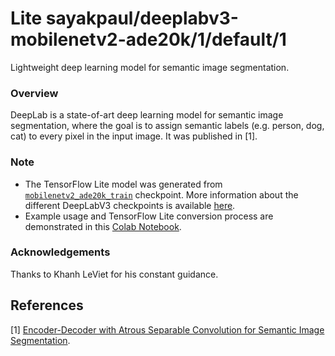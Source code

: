 # Lite sayakpaul/deeplabv3-mobilenetv2-ade20k/1/default/1
Lightweight deep learning model for semantic image segmentation.

<!-- parent-model: sayakpaul/deeplabv3-mobilenetv2-ade20k/1 -->
<!-- asset-path: https://github.com/sayakpaul/Adventures-in-TensorFlow-Lite/releases/download/v0.1.0/deeplabv3_mnv2_ade20k_train_2018_12_03_tflite.tar.gz -->


### Overview
DeepLab is a state-of-art deep learning model for semantic image segmentation, where the goal is to assign semantic labels (e.g. person, dog, cat) to every pixel in the input image. It was published in [1].

### Note
- The TensorFlow Lite model was generated from [`mobilenetv2_ade20k_train`](http://download.tensorflow.org/models/deeplabv3_mnv2_ade20k_train_2018_12_03.tar.gz) checkpoint. More information about the different DeepLabV3 checkpoints is available [here](https://github.com/tensorflow/models/blob/master/research/deeplab/g3doc/model_zoo.md).
- Example usage and TensorFlow Lite conversion process are demonstrated in this [Colab Notebook](https://colab.research.google.com/github/sayakpaul/Adventures-in-TensorFlow-Lite/blob/master/DeepLabV3/DeepLab_TFLite_ADE20k.ipynb).

### Acknowledgements
Thanks to Khanh LeViet for his constant guidance.

References
--------------
[1] [Encoder-Decoder with Atrous Separable Convolution for Semantic Image Segmentation](https://arxiv.org/abs/1802.02611).